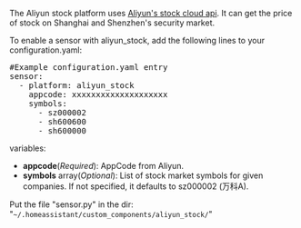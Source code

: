 The Aliyun stock platform uses <a href="https://market.aliyun.com/products/57000002/cmapi017711.html" rel="noopener" target="_blank">Aliyun's stock cloud api</a>. It can get the price of stock on Shanghai and Shenzhen's security market.

To enable a sensor with aliyun_stock, add the following lines to your configuration.yaml:
<pre class="lang:yaml decode:true " >#Example configuration.yaml entry
sensor:
  - platform: aliyun_stock
    appcode: xxxxxxxxxxxxxxxxxxxx
    symbols:
      - sz000002
      - sh600600
      - sh600000
</pre> 


variables:
<ul>
	<li><strong>appcode</strong>(<em>Required</em>): AppCode from Aliyun.</li>
	<li><strong>symbols</strong> array(<em>Optional</em>): List of stock market symbols for given companies. If not specified, it defaults to sz000002 (万科A).</li>
</ul>

Put the file "sensor.py" in the dir: "<code>~/.homeassistant/custom_components/aliyun_stock/</code>"
